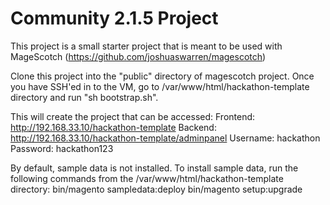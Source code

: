 # Community 2.1.5 Project
This project is a small starter project that is meant to be used with MageScotch (https://github.com/joshuaswarren/magescotch)

Clone this project into the "public" directory of magescotch project.  Once you have SSH'ed in to the VM, go to /var/www/html/hackathon-template directory and run "sh bootstrap.sh".

This will create the project that can be accessed:
Frontend: http://192.168.33.10/hackathon-template
Backend: http://192.168.33.10/hackathon-template/adminpanel
Username: hackathon
Password: hackathon123

By default, sample data is not installed.  To install sample data, run the following commands from the /var/www/html/hackathon-template directory:
bin/magento sampledata:deploy
bin/magento setup:upgrade
